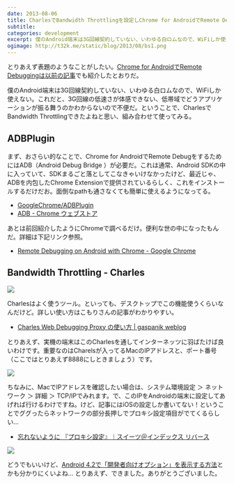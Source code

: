 ```yaml
---
date: 2013-08-06
title: CharlesでBandwidth Throttlingを設定しChrome for AndroidでRemote Debugする
subtitle:
categories: development
excerpt: 僕のAndroid端末は3G回線契約していない、いわゆる白ロムなので、WiFiしか使えない。これだと、3G回線の低速さが体感できない、低帯域でどうアプリケーションが振る舞うのかわからないので不便だ。ということで、CharlesでBandwidth Throttlingできたよねと思い、組み合わせて使ってみる。
ogimage: http://t32k.me/static/blog/2013/08/bs1.png
---
```


とりあえず表題のようなことがしたい。[Chrome for AndroidでRemote Debuggingは以前の記事](http://t32k.me/mol/log/remote-debugging-with-chrome-for-android/)でも紹介したとおりだ。

僕のAndroid端末は3G回線契約していない、いわゆる白ロムなので、WiFiしか使えない。これだと、3G回線の低速さが体感できない、低帯域でどうアプリケーションが振る舞うのかわからないので不便だ。ということで、CharlesでBandwidth Throttlingできたよねと思い、組み合わせて使ってみる。

## ADBPlugin

まず、おさらい的なことで、Chrome for AndroidでRemote DebugをするためにはADB（Android Debug Bridge ）が必要だ。これは通常、Android SDKの中に入っていて、SDKまるごと落としてこなきゃいけなかったけど、最近じゃ、ADBを内包したChrome Extensionで提供されているらしく、これをインストールするだけだお。面倒なpathも通さなくても簡単に使えるようになってる。

+ [GoogleChrome/ADBPlugin](https://github.com/GoogleChrome/ADBPlugin/)
+ [ADB - Chrome ウェブストア](https://chrome.google.com/webstore/detail/adb/dpngiggdglpdnjdoaefidgiigpemgage)

あとは前回紹介したようにChromeで調べるだけ。便利な世の中になったもんだ。詳細は下記リンク参照。

+ [Remote Debugging on Android with Chrome - Google Chrome](https://developer.chrome.com/devtools/docs/remote-debugging?hl=ja#remote-debugging-beta)

## Bandwidth Throttling - Charles

![](http://t32k.me/static/blog/2013/08/bs1.png)

Charlesはよく使うツール。といっても、デスクトップでこの機能使うくらいなんだけど。詳しい使い方はこもりさんの記事がわかりやすい。

+ [Charles Web Debugging Proxy の使い方 | gaspanik weblog](http://blog.gaspanik.com/how-to-setup-charles-web-debugging-proxy)

とりあえず、実機の端末はこのCharlesを通してインターネッツに羽ばたけば良いわけです。重要なのはCharelsが入ってるMacのIPアドレスと、ポート番号（ここではとりあえず8888にしときましょう）です。

![](http://t32k.me/static/blog/2013/08/network.png)

ちなみに、MacでIPアドレスを確認したい場合は、システム環境設定 ＞ ネットワーク ＞ 詳細 ＞ TCP/IPでみれます。で、このIPをAndroidの端末に設定してあげれば行けるわけですね。けど、記事にはiOSの設定しか書いてない！ということでググったらネットワークの部分長押しでプロキシ設定項目がでてくるらしい...

+ [忘れないように 『プロキシ設定』｜スイーツ＠インデックス リバース](http://ameblo.jp/yongmars/entry-11339671898.html)

![](http://t32k.me/static/blog/2013/08/ss.png)

どうでもいいけど、[Android 4.2で「開発者向けオプション」を表示する方法](http://juggly.cn/archives/75086.html)とかも分かりにくいよね... とりあえず、できました。ありがとうございました。











